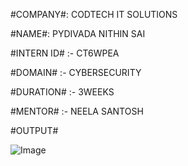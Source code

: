 #COMPANY#: CODTECH IT SOLUTIONS

#NAME#: PYDIVADA NITHIN SAI

#INTERN ID# :- CT6WPEA

#DOMAIN# :- CYBERSECURITY

#DURATION# :- 3WEEKS

#MENTOR# :- NEELA SANTOSH

#OUTPUT#

![Image](https://github.com/user-attachments/assets/4fd3b7fa-b9a4-4c14-aed4-b7a64f6f40df)
